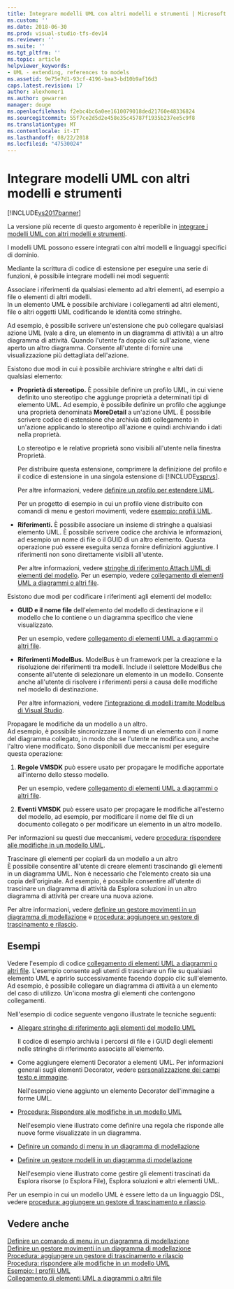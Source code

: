 ```yaml
---
title: Integrare modelli UML con altri modelli e strumenti | Microsoft Docs
ms.custom: ''
ms.date: 2018-06-30
ms.prod: visual-studio-tfs-dev14
ms.reviewer: ''
ms.suite: ''
ms.tgt_pltfrm: ''
ms.topic: article
helpviewer_keywords:
- UML - extending, references to models
ms.assetid: 9e75e7d1-93cf-4196-baa3-bd10b9af16d3
caps.latest.revision: 17
author: alexhomer1
ms.author: gewarren
manager: douge
ms.openlocfilehash: f2ebc4bc6a0ee1610079018ded21760e48336824
ms.sourcegitcommit: 55f7ce2d5d2e458e35c45787f1935b237ee5c9f8
ms.translationtype: MT
ms.contentlocale: it-IT
ms.lasthandoff: 08/22/2018
ms.locfileid: "47530024"
---
```

# <a name="integrate-uml-models-with-other-models-and-tools"></a>Integrare modelli UML con altri modelli e strumenti
[!INCLUDE[vs2017banner](../includes/vs2017banner.md)]

La versione più recente di questo argomento è reperibile in [integrare i modelli UML con altri modelli e strumenti](https://docs.microsoft.com/visualstudio/modeling/integrate-uml-models-with-other-models-and-tools).  
  
I modelli UML possono essere integrati con altri modelli e linguaggi specifici di dominio.  
  
 Mediante la scrittura di codice di estensione per eseguire una serie di funzioni, è possibile integrare modelli nei modi seguenti:  
  
 Associare i riferimenti da qualsiasi elemento ad altri elementi, ad esempio a file o elementi di altri modelli.  
 In un elemento UML è possibile archiviare i collegamenti ad altri elementi, file o altri oggetti UML codificando le identità come stringhe.  
  
 Ad esempio, è possibile scrivere un'estensione che può collegare qualsiasi azione UML (vale a dire, un elemento in un diagramma di attività) a un altro diagramma di attività. Quando l'utente fa doppio clic sull'azione, viene aperto un altro diagramma. Consente all'utente di fornire una visualizzazione più dettagliata dell'azione.  
  
 Esistono due modi in cui è possibile archiviare stringhe e altri dati di qualsiasi elemento:  
  
-   **Proprietà di stereotipo.** È possibile definire un profilo UML, in cui viene definito uno stereotipo che aggiunge proprietà a determinati tipi di elemento UML. Ad esempio, è possibile definire un profilo che aggiunge una proprietà denominata **MoreDetail** a un'azione UML. È possibile scrivere codice di estensione che archivia dati collegamento in un'azione applicando lo stereotipo all'azione e quindi archiviando i dati nella proprietà.  
  
     Lo stereotipo e le relative proprietà sono visibili all'utente nella finestra Proprietà.  
  
     Per distribuire questa estensione, comprimere la definizione del profilo e il codice di estensione in una singola estensione di [!INCLUDE[vsprvs](../includes/vsprvs-md.md)].  
  
     Per altre informazioni, vedere [definire un profilo per estendere UML](../modeling/define-a-profile-to-extend-uml.md).  
  
     Per un progetto di esempio in cui un profilo viene distribuito con comandi di menu e gestori movimenti, vedere [esempio: profili UML](http://go.microsoft.com/fwlink/?LinkID=213811).  
  
-   **Riferimenti.** È possibile associare un insieme di stringhe a qualsiasi elemento UML. È possibile scrivere codice che archivia le informazioni, ad esempio un nome di file o il GUID di un altro elemento. Questa operazione può essere eseguita senza fornire definizioni aggiuntive. I riferimenti non sono direttamente visibili all'utente.  
  
     Per altre informazioni, vedere [stringhe di riferimento Attach UML di elementi del modello](../modeling/attach-reference-strings-to-uml-model-elements.md). Per un esempio, vedere [collegamento di elementi UML a diagrammi o altri file](http://go.microsoft.com/fwlink/?LinkId=213813).  
  
 Esistono due modi per codificare i riferimenti agli elementi del modello:  
  
-   **GUID e il nome file** dell'elemento del modello di destinazione e il modello che lo contiene o un diagramma specifico che viene visualizzato.  
  
     Per un esempio, vedere [collegamento di elementi UML a diagrammi o altri file](http://go.microsoft.com/fwlink/?LinkId=213813).  
  
-   **Riferimenti ModelBus.** ModelBus è un framework per la creazione e la risoluzione dei riferimenti tra modelli. Include il selettore ModelBus che consente all'utente di selezionare un elemento in un modello. Consente anche all'utente di risolvere i riferimenti persi a causa delle modifiche nel modello di destinazione.  
  
     Per altre informazioni, vedere [l'integrazione di modelli tramite Modelbus di Visual Studio](../modeling/integrating-models-by-using-visual-studio-modelbus.md).  
  
 Propagare le modifiche da un modello a un altro.  
 Ad esempio, è possibile sincronizzare il nome di un elemento con il nome del diagramma collegato, in modo che se l'utente ne modifica uno, anche l'altro viene modificato. Sono disponibili due meccanismi per eseguire questa operazione:  
  
1.  **Regole VMSDK** può essere usato per propagare le modifiche apportate all'interno dello stesso modello.  
  
     Per un esempio, vedere [collegamento di elementi UML a diagrammi o altri file](http://go.microsoft.com/fwlink/?LinkId=213813).  
  
2.  **Eventi VMSDK** può essere usato per propagare le modifiche all'esterno del modello, ad esempio, per modificare il nome del file di un documento collegato o per modificare un elemento in un altro modello.  
  
 Per informazioni su questi due meccanismi, vedere [procedura: rispondere alle modifiche in un modello UML](../misc/how-to-respond-to-changes-in-a-uml-model.md).  
  
 Trascinare gli elementi per copiarli da un modello a un altro  
 È possibile consentire all'utente di creare elementi trascinando gli elementi in un diagramma UML. Non è necessario che l'elemento creato sia una copia dell'originale. Ad esempio, è possibile consentire all'utente di trascinare un diagramma di attività da Esplora soluzioni in un altro diagramma di attività per creare una nuova azione.  
  
 Per altre informazioni, vedere [definire un gestore movimenti in un diagramma di modellazione](../modeling/define-a-gesture-handler-on-a-modeling-diagram.md) e [procedura: aggiungere un gestore di trascinamento e rilascio](../modeling/how-to-add-a-drag-and-drop-handler.md).  
  
## <a name="samples"></a>Esempi  
 Vedere l'esempio di codice [collegamento di elementi UML a diagrammi o altri file](http://go.microsoft.com/fwlink/?LinkId=213813). L'esempio consente agli utenti di trascinare un file su qualsiasi elemento UML e aprirlo successivamente facendo doppio clic sull'elemento. Ad esempio, è possibile collegare un diagramma di attività a un elemento del caso di utilizzo. Un'icona mostra gli elementi che contengono collegamenti.  
  
 Nell'esempio di codice seguente vengono illustrate le tecniche seguenti:  
  
-   [Allegare stringhe di riferimento agli elementi del modello UML](../modeling/attach-reference-strings-to-uml-model-elements.md)  
  
     Il codice di esempio archivia i percorsi di file e i GUID degli elementi nelle stringhe di riferimento associate all'elemento.  
  
-   Come aggiungere elementi Decorator a elementi UML. Per informazioni generali sugli elementi Decorator, vedere [personalizzazione dei campi testo e immagine](../modeling/customizing-text-and-image-fields.md).  
  
     Nell'esempio viene aggiunto un elemento Decorator dell'immagine a forme UML.  
  
-   [Procedura: Rispondere alle modifiche in un modello UML](../misc/how-to-respond-to-changes-in-a-uml-model.md)  
  
     Nell'esempio viene illustrato come definire una regola che risponde alle nuove forme visualizzate in un diagramma.  
  
-   [Definire un comando di menu in un diagramma di modellazione](../modeling/define-a-menu-command-on-a-modeling-diagram.md)  
  
-   [Definire un gestore modelli in un diagramma di modellazione](../modeling/define-a-gesture-handler-on-a-modeling-diagram.md)  
  
     Nell'esempio viene illustrato come gestire gli elementi trascinati da Esplora risorse (o Esplora File), Esplora soluzioni e altri elementi UML.  
  
 Per un esempio in cui un modello UML è essere letto da un linguaggio DSL, vedere [procedura: aggiungere un gestore di trascinamento e rilascio](../modeling/how-to-add-a-drag-and-drop-handler.md).  
  
## <a name="see-also"></a>Vedere anche  
 [Definire un comando di menu in un diagramma di modellazione](../modeling/define-a-menu-command-on-a-modeling-diagram.md)   
 [Definire un gestore movimenti in un diagramma di modellazione](../modeling/define-a-gesture-handler-on-a-modeling-diagram.md)   
 [Procedura: aggiungere un gestore di trascinamento e rilascio](../modeling/how-to-add-a-drag-and-drop-handler.md)   
 [Procedura: rispondere alle modifiche in un modello UML](../misc/how-to-respond-to-changes-in-a-uml-model.md)   
 [Esempio: I profili UML](http://go.microsoft.com/fwlink/?LinkID=213811)   
 [Collegamento di elementi UML a diagrammi o altri file](http://go.microsoft.com/fwlink/?LinkId=213813)



